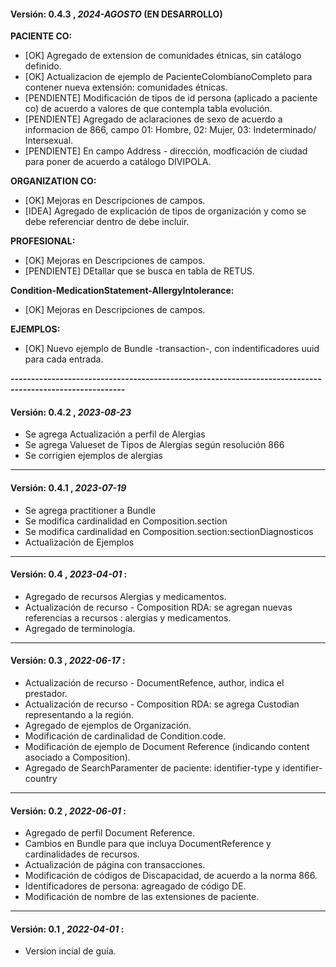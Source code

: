 #### Versión: 0.4.3 , _2024-AGOSTO_ (EN DESARROLLO)

 **PACIENTE CO:**
 - [OK] Agregado de extension de comunidades étnicas, sin catálogo definido.
 - [OK] Actualizacion de ejemplo de PacienteColombianoCompleto para contener nueva extensión: comunidades étnicas.
 - [PENDIENTE] Modificación de tipos de id persona (aplicado a paciente co) de acuerdo a valores de que contempla tabla evolución.  
 - [PENDIENTE] Agregado de aclaraciones de sexo de acuerdo a informacion de 866, campo 01: Hombre, 02: Mujer, 03: Indeterminado/ Intersexual. 
 - [PENDIENTE] En campo Address - dirección, modficación de ciudad para poner de acuerdo a catálogo DIVIPOLA.

 **ORGANIZATION CO:**
  - [OK] Mejoras en Descripciones de campos.
  - [IDEA] Agregado de explicación de tipos de organización y como se debe referenciar dentro de debe incluir.

 **PROFESIONAL:**
  - [OK] Mejoras en Descripciones de campos.
  - [PENDIENTE] DEtallar que se busca en tabla de RETUS.

 **Condition-MedicationStatement-AllergyIntolerance:**
  - [OK] Mejoras en Descripciones de campos.


 **EJEMPLOS:**
 - [OK] Nuevo ejemplo de Bundle -transaction-, con indentificadores uuid para cada entrada. 
 

**--------------------------------------------------------------------------------------------------------**


#### Versión: 0.4.2 , _2023-08-23_
  - Se agrega Actualización a perfil de Alergias
  - Se agrega Valueset de Tipos de Alergias según resolución 866
  - Se corrigien ejemplos de alergias

--------------------------------------------------------------------------------------------------------
#### Versión: 0.4.1 , _2023-07-19_
  - Se agrega practitioner a Bundle
  - Se modifica cardinalidad en Composition.section
  - Se modifica cardinalidad en Composition.section:sectionDiagnosticos
  - Actualización de Ejemplos


--------------------------------------------------------------------------------------------------------
#### Versión: 0.4 , _2023-04-01_ :
  - Agregado de recursos Alergias y medicamentos.
  - Actualización de recurso - Composition RDA: se agregan nuevas referencias a recursos : alergias y medicamentos.
  - Agregado de terminología.

--------------------------------------------------------------------------------------------------------
#### Versión: 0.3 , _2022-06-17_ :
  - Actualización de recurso - DocumentRefence, author, indica el prestador.
  - Actualización de recurso - Composition RDA: se agrega Custodian representando a la región.
  - Agregado de ejemplos de Organización.
  - Modificación de cardinalidad de Condition.code.
  - Modificación de ejemplo de Document Reference (indicando content asociado a Composition).
  - Agregado de SearchParamenter de paciente: identifier-type y identifier-country

--------------------------------------------------------------------------------------------------------
#### Versión: 0.2 , _2022-06-01_ : 
  - Agregado de perfil Document Reference.
  - Cambios en Bundle para que incluya DocumentReference y cardinalidades de recursos.
  - Actualización de página con transacciones.
  - Modificación de códigos de Discapacidad, de acuerdo a la norma 866.
  - Identificadores de persona: agreagado de código DE.
  - Modificación de nombre de las extensiones de paciente.

--------------------------------------------------------------------------------------------------------

####  Versión: 0.1 , _2022-04-01_ : 
  - Version incial de guía.

